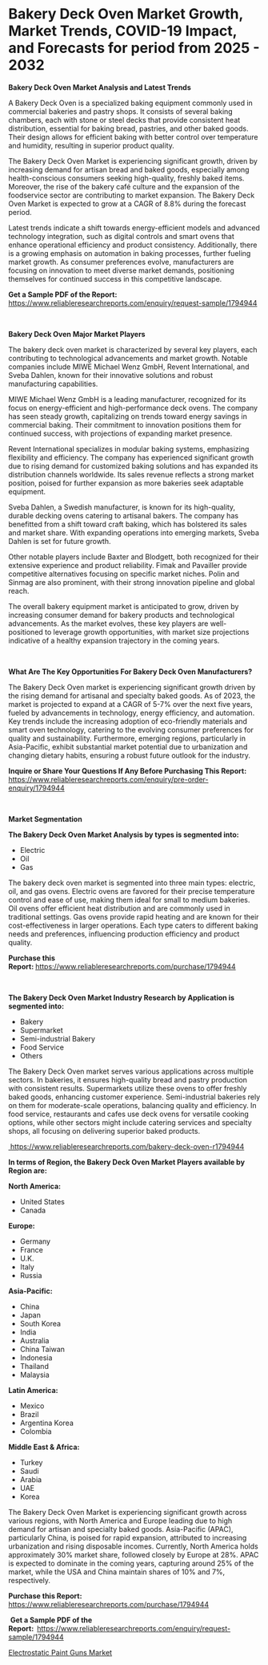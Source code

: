 <p><h1>Bakery Deck Oven Market Growth, Market Trends, COVID-19 Impact, and Forecasts for period from 2025 - 2032</h1></p><p><strong>Bakery Deck Oven Market Analysis and Latest Trends</strong></p>
<p><p>A Bakery Deck Oven is a specialized baking equipment commonly used in commercial bakeries and pastry shops. It consists of several baking chambers, each with stone or steel decks that provide consistent heat distribution, essential for baking bread, pastries, and other baked goods. Their design allows for efficient baking with better control over temperature and humidity, resulting in superior product quality.</p><p>The Bakery Deck Oven Market is experiencing significant growth, driven by increasing demand for artisan bread and baked goods, especially among health-conscious consumers seeking high-quality, freshly baked items. Moreover, the rise of the bakery café culture and the expansion of the foodservice sector are contributing to market expansion. The Bakery Deck Oven Market is expected to grow at a CAGR of 8.8% during the forecast period. </p><p>Latest trends indicate a shift towards energy-efficient models and advanced technology integration, such as digital controls and smart ovens that enhance operational efficiency and product consistency. Additionally, there is a growing emphasis on automation in baking processes, further fueling market growth. As consumer preferences evolve, manufacturers are focusing on innovation to meet diverse market demands, positioning themselves for continued success in this competitive landscape.</p></p>
<p><strong>Get a Sample PDF of the Report:&nbsp;</strong> <a href="https://www.reliableresearchreports.com/enquiry/request-sample/1794944?utm_campaign=2111&utm_medium=2&utm_source=Github&utm_content=ia&utm_term=10042025&utm_id=bakery-deck-oven">https://www.reliableresearchreports.com/enquiry/request-sample/1794944</a></p>
<p>&nbsp;</p>
<p><strong>Bakery Deck Oven Major Market Players</strong></p>
<p><p>The bakery deck oven market is characterized by several key players, each contributing to technological advancements and market growth. Notable companies include MIWE Michael Wenz GmbH, Revent International, and Sveba Dahlen, known for their innovative solutions and robust manufacturing capabilities. </p><p>MIWE Michael Wenz GmbH is a leading manufacturer, recognized for its focus on energy-efficient and high-performance deck ovens. The company has seen steady growth, capitalizing on trends toward energy savings in commercial baking. Their commitment to innovation positions them for continued success, with projections of expanding market presence.</p><p>Revent International specializes in modular baking systems, emphasizing flexibility and efficiency. The company has experienced significant growth due to rising demand for customized baking solutions and has expanded its distribution channels worldwide. Its sales revenue reflects a strong market position, poised for further expansion as more bakeries seek adaptable equipment.</p><p>Sveba Dahlen, a Swedish manufacturer, is known for its high-quality, durable decking ovens catering to artisanal bakers. The company has benefitted from a shift toward craft baking, which has bolstered its sales and market share. With expanding operations into emerging markets, Sveba Dahlen is set for future growth.</p><p>Other notable players include Baxter and Blodgett, both recognized for their extensive experience and product reliability. Fimak and Pavailler provide competitive alternatives focusing on specific market niches. Polin and Sinmag are also prominent, with their strong innovation pipeline and global reach.</p><p>The overall bakery equipment market is anticipated to grow, driven by increasing consumer demand for bakery products and technological advancements. As the market evolves, these key players are well-positioned to leverage growth opportunities, with market size projections indicative of a healthy expansion trajectory in the coming years.</p></p>
<p>&nbsp;</p>
<p><strong>What Are The Key Opportunities For Bakery Deck Oven Manufacturers?</strong></p>
<p><p>The Bakery Deck Oven market is experiencing significant growth driven by the rising demand for artisanal and specialty baked goods. As of 2023, the market is projected to expand at a CAGR of 5-7% over the next five years, fueled by advancements in technology, energy efficiency, and automation. Key trends include the increasing adoption of eco-friendly materials and smart oven technology, catering to the evolving consumer preferences for quality and sustainability. Furthermore, emerging regions, particularly in Asia-Pacific, exhibit substantial market potential due to urbanization and changing dietary habits, ensuring a robust future outlook for the industry.</p></p>
<p><strong>Inquire or Share Your Questions If Any Before Purchasing This Report:</strong> <a href="https://www.reliableresearchreports.com/enquiry/pre-order-enquiry/1794944?utm_campaign=2111&utm_medium=2&utm_source=Github&utm_content=ia&utm_term=10042025&utm_id=bakery-deck-oven">https://www.reliableresearchreports.com/enquiry/pre-order-enquiry/1794944</a></p>
<p>&nbsp;</p>
<p><strong>Market Segmentation</strong></p>
<p><strong>The Bakery Deck Oven Market Analysis by types is segmented into:</strong></p>
<p><ul><li>Electric</li><li>Oil</li><li>Gas</li></ul></p>
<p><p>The bakery deck oven market is segmented into three main types: electric, oil, and gas ovens. Electric ovens are favored for their precise temperature control and ease of use, making them ideal for small to medium bakeries. Oil ovens offer efficient heat distribution and are commonly used in traditional settings. Gas ovens provide rapid heating and are known for their cost-effectiveness in larger operations. Each type caters to different baking needs and preferences, influencing production efficiency and product quality.</p></p>
<p><strong>Purchase this Report:&nbsp;</strong><a href="https://www.reliableresearchreports.com/purchase/1794944?utm_campaign=2111&utm_medium=2&utm_source=Github&utm_content=ia&utm_term=10042025&utm_id=bakery-deck-oven">https://www.reliableresearchreports.com/purchase/1794944</a></p>
<p>&nbsp;</p>
<p><strong>The Bakery Deck Oven Market Industry Research by Application is segmented into:</strong></p>
<p><ul><li>Bakery</li><li>Supermarket</li><li>Semi-industrial Bakery</li><li>Food Service</li><li>Others</li></ul></p>
<p><p>The Bakery Deck Oven market serves various applications across multiple sectors. In bakeries, it ensures high-quality bread and pastry production with consistent results. Supermarkets utilize these ovens to offer freshly baked goods, enhancing customer experience. Semi-industrial bakeries rely on them for moderate-scale operations, balancing quality and efficiency. In food service, restaurants and cafes use deck ovens for versatile cooking options, while other sectors might include catering services and specialty shops, all focusing on delivering superior baked products.</p></p>
<p><a href="https://www.reliableresearchreports.com/bakery-deck-oven-r1794944?utm_campaign=2111&utm_medium=2&utm_source=Github&utm_content=ia&utm_term=10042025&utm_id=bakery-deck-oven">&nbsp;https://www.reliableresearchreports.com/bakery-deck-oven-r1794944</a></p>
<p><strong>In terms of Region, the Bakery Deck Oven Market Players available by Region are:</strong></p>
<p>
    <p> <strong> North America: </strong>
        <ul>
            <li>United States</li>
            <li>Canada</li>
        </ul>
        </p> 
    <p> <strong> Europe: </strong>
        <ul>
            <li>Germany</li>
            <li>France</li>
            <li>U.K.</li>
            <li>Italy</li>
            <li>Russia</li>
        </ul>
        </p> 
    <p> <strong> Asia-Pacific: </strong>
        <ul>
            <li>China</li>
            <li>Japan</li>
            <li>South Korea</li>
            <li>India</li>
            <li>Australia</li>
            <li>China Taiwan</li>
            <li>Indonesia</li>
            <li>Thailand</li>
            <li>Malaysia</li>
        </ul>
        </p> 
    <p> <strong> Latin America: </strong>
        <ul>
            <li>Mexico</li>
            <li>Brazil</li>
            <li>Argentina Korea</li>
            <li>Colombia</li>
        </ul>
        </p> 
    <p> <strong> Middle East & Africa: </strong>
        <ul>
            <li>Turkey</li>
            <li>Saudi</li>
            <li>Arabia</li>
            <li>UAE</li>
            <li>Korea</li>
        </ul>
    </p>
    </p>
<p><p>The Bakery Deck Oven Market is experiencing significant growth across various regions, with North America and Europe leading due to high demand for artisan and specialty baked goods. Asia-Pacific (APAC), particularly China, is poised for rapid expansion, attributed to increasing urbanization and rising disposable incomes. Currently, North America holds approximately 30% market share, followed closely by Europe at 28%. APAC is expected to dominate in the coming years, capturing around 25% of the market, while the USA and China maintain shares of 10% and 7%, respectively.</p></p>
<p><strong>Purchase this Report: </strong><a href="https://www.reliableresearchreports.com/purchase/1794944?utm_campaign=2111&utm_medium=2&utm_source=Github&utm_content=ia&utm_term=10042025&utm_id=bakery-deck-oven">https://www.reliableresearchreports.com/purchase/1794944</a></p>
<p>&nbsp;<strong>Get a Sample PDF of the Report:&nbsp;&nbsp;</strong><a href="https://www.reliableresearchreports.com/enquiry/request-sample/1794944?utm_campaign=2111&utm_medium=2&utm_source=Github&utm_content=ia&utm_term=10042025&utm_id=bakery-deck-oven">https://www.reliableresearchreports.com/enquiry/request-sample/1794944</a></p>
<p><strong></strong></p>
<p><p><a href="https://github.com/fungkychiman/Market-Research-Report-List-1/blob/main/electrostatic-paint-guns-market.md?utm_campaign=2111&utm_medium=2&utm_source=Github&utm_content=ia&utm_term=10042025&utm_id=bakery-deck-oven">Electrostatic Paint Guns Market</a></p></p>